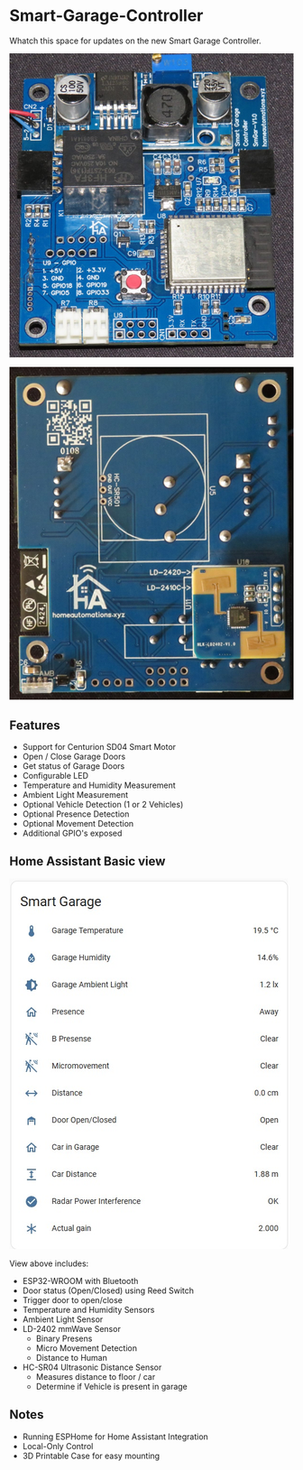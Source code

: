# Smart-Garage-Controller
Whatch this space for updates on the new Smart Garage Controller.

![Image of SmGar Controller Top](https://github.com/HomeAutomationsXYZ/Smart-Garage-Controller/blob/main/SGC_V1_0_Top.JPG)

![Image of SmGar Controller Bottom](https://github.com/HomeAutomationsXYZ/Smart-Garage-Controller/blob/main/SGC_V1_0_Bottom.JPG)

## Features
* Support for Centurion SD04 Smart Motor
* Open / Close Garage Doors
* Get status of Garage Doors
* Configurable LED
* Temperature and Humidity Measurement
* Ambient Light Measurement
* Optional Vehicle Detection (1 or 2 Vehicles)
* Optional Presence Detection
* Optional Movement Detection
* Additional GPIO's exposed

## Home Assistant Basic view

![Image of basic view in Home Assistant](https://github.com/HomeAutomationsXYZ/Smart-Garage-Controller/blob/main/HA_View_1.jpg)

View above includes:

* ESP32-WROOM with Bluetooth
* Door status (Open/Closed) using Reed Switch
* Trigger door to open/close
* Temperature and Humidity Sensors
* Ambient Light Sensor
* LD-2402 mmWave Sensor
  - Binary Presens
  - Micro Movement Detection
  - Distance to Human
* HC-SR04 Ultrasonic Distance Sensor
  - Measures distance to floor / car
  - Determine if Vehicle is present in garage

## Notes
* Running ESPHome for Home Assistant Integration
* Local-Only Control
* 3D Printable Case for easy mounting
  
